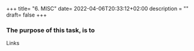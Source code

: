 +++
title= "6. MISC"
date= 2022-04-06T20:33:12+02:00
description = ""
draft= false
+++
### The purpose of this task, is to 

Links